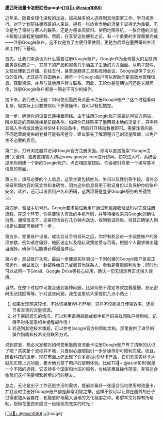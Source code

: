 **墨西哥流量卡怎麽註冊google[[TG💪+ @esim1088](https://t.me/s/esim1088)]**

近年来，随着全球化进程的加速，越来越多的人选择到其他国家工作、学习或旅行。对于计划前往墨西哥的人来说，拥有一张适合当地的流量卡显得尤为重要。无论是为了保持与家人的联系，还是方便查阅资料、使用地图导航，一张合适的流量卡都能让旅程更加顺畅。然而，在享受这些便利之前，有一个重要的步骤需要完成——注册Google账户。这不仅是为了方便日常使用，更是为后续在墨西哥的生活和工作打下基础。

首先，让我们来谈谈为什么需要注册Google账户。Google作为全球最大的互联网服务提供商之一，其旗下的产品和服务几乎涵盖了生活的方方面面。从电子邮件、文档处理到云存储、在线支付，甚至是翻译工具和视频会议，Google提供了全方位的支持。尤其是在异国他乡，拥有一个Google账户可以帮助你更高效地管理信息、获取资源，并且与其他用户建立联系。因此，无论你是短期访问还是长期居住，注册Google账户都是一项必不可少的操作。

接下来，我们进入正题：如何使用墨西哥流量卡注册Google账户？这个过程看似复杂，但实际上只要按照以下步骤操作，就可以轻松搞定。

第一步，确保你的设备已连接至网络。由于注册Google账户需要访问官方网站，所以稳定的网络连接是前提条件。如果你已经购买了墨西哥本地的流量卡，只需将其插入手机或其他支持SIM卡的设备中，然后打开移动数据即可。需要注意的是，不同运营商提供的套餐可能有所差异，建议事先了解清楚自己的流量限额，以免产生不必要的费用。

第二步，打开浏览器并访问Google官方注册页面。你可以直接搜索“Google注册”关键词，或者直接输入网址www.google.com进行访问。初次进入时，系统会提示你创建一个新的Google账户。点击相应按钮后，你会被引导至一个填写基本信息的界面。

第三步，填写必要的个人信息。这里主要包括姓名、生日以及性别等字段。请务必保证所填内容的真实性和准确性，因为这些信息将用于验证身份以及保护你的账户安全。此外，还可以设置用户名和密码，这两项将是登录Google服务的关键凭证。

第四步，验证手机号码。Google要求每位新用户通过短信接收验证码以完成注册流程。在这个环节，你需要输入有效的手机号码，并等待接收来自Google的确认消息。通常情况下，这条短信会在几分钟内送达。收到验证码后，将其正确输入到指定位置即可继续下一步。

第五步，完善账户设置。成功验证手机号码之后，你将有机会进一步调整账户的各项参数，例如语言偏好、地区设定以及隐私政策接受与否等。根据个人需求做出适当选择，确保今后能够获得最佳体验。

第六步，测试账户功能。最后一步便是实际测试一下刚创建的Google账户是否正常运作。尝试发送一封邮件给自己或者其他联系人，看看是否能顺利收发；同时也可以试用一下Gmail、Google Drive等核心应用，确认一切无误后再正式投入使用。

当然，在整个过程中可能会遇到各种问题，比如网络不稳定导致加载缓慢、忘记密码无法找回等等。针对这些问题，我在这里给大家提供几点小贴士：

1. 如果发现网速较慢，不妨切换至Wi-Fi环境，这样不仅能提升传输效率，还能节省宝贵的流量资源。
2. 对于密码遗忘的情况，可以利用备用邮箱或者手机号码来找回账户控制权。记得平时多留意相关提醒邮件哦！
3. 若遇到其他技术难题，可以参考Google官方的帮助文档，那里提供了详尽的操作指南和技术支持联系方式。

说到这里，想必大家都对如何使用墨西哥流量卡注册Google账户有了清晰的认识了吧？其实整个流程并不难，只要耐心跟随指引一步步操作即可顺利完成。而且，随着科技的进步，现在市面上还出现了许多虚拟eSIM卡产品，它们无需实体卡片就能实现上述功能，极大地方便了用户的使用体验。比如TG💪+ @esim1088就是一个不错的选择，它支持多个国家和地区的服务，价格实惠且操作简便，非常适合像我们这样需要频繁跨境出行的朋友。

总之，无论是出于工作还是生活的需求，提前准备好一张适合当地使用的流量卡，并且及时注册好Google账户都是非常明智之举。这样不仅可以让你在国外的日子过得更加从容自在，也能更好地融入当地的文化氛围之中。希望本文对你有所帮助，祝你在墨西哥度过一段愉快而充实的时光！

[[TG💪+ @esim1088](https://t.me/s/esim1088) ![Image](https://i.postimg.cc/4NQfJmqS/Snipaste-2025-05-13-00-14-12.png)]